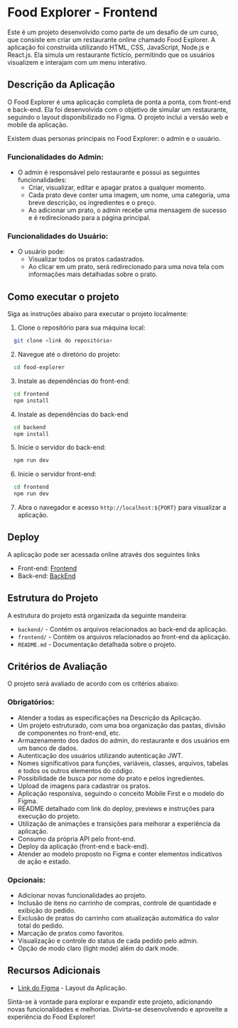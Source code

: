 # Food Explorer - Frontend

Este é um projeto desenvolvido como parte de um desafio de um curso, que consiste em criar um restaurante online chamado Food Explorer. A aplicação foi construída utilizando HTML, CSS, JavaScript, Node.js e React.js. Ela simula um restaurante fictício, permitindo que os usuários visualizem e interajam com um menu interativo.

## Descrição da Aplicação

O Food Explorer é uma aplicação completa de ponta a ponta, com front-end e back-end. Ela foi desenvolvida com o objetivo de simular um restaurante, seguindo o layout disponibilizado no Figma. O projeto inclui a versão web e mobile da aplicação.

Existem duas personas principais no Food Explorer: o admin e o usuário.

### Funcionalidades do Admin:

* O admin é responsável pelo restaurante e possui as seguintes funcionalidades:
  * Criar, visualizar, editar e apagar pratos a qualquer momento.
  * Cada prato deve conter uma imagem, um nome, uma categoria, uma breve descrição, os ingredientes e o preço.
  * Ao adicionar um prato, o admin recebe uma mensagem de sucesso e é redirecionado para a página principal.

### Funcionalidades do Usuário:

* O usuário pode:
  * Visualizar todos os pratos cadastrados.
  * Ao clicar em um prato, será redirecionado para uma nova tela com informações mais detalhadas sobre o prato.

## Como executar o projeto

Siga as instruções abaixo para executar o projeto localmente:

1. Clone o repositório para sua máquina local:
```bash
  git clone <link do repositório>
```

2. Navegue até o diretório do projeto:
```bash
  cd food-explorer
```

3. Instale as dependências do front-end:
```bash
  cd frontend
  npm install
```

4. Instale as dependências do back-end
```bash
  cd backend
  npm install
```

5. Inicie o servidor do back-end:
```bash
  npm run dev
```  

6. Inicie o servidor front-end:
```bash 
  cd frontend
  npm run dev
```

7. Abra o navegador e acesso `http://localhost:${PORT}` para visualizar a aplicação.

## Deploy

A aplicação pode ser acessada online através dos seguintes links
* Front-end: [Frontend]()
* Back-end: [BackEnd]()

## Estrutura do Projeto

A estrutura do projeto está organizada da seguinte mandeira:

* `backend/` - Contém os arquivos relacionados ao back-end da aplicação.
* `frontend/` - Contém os arquivos relacionados ao front-end da aplicação.
* `README.md` - Documentação detalhada sobre o projeto.

## Critérios de Avaliação

O projeto será avaliado de acordo com os critérios abaixo:

### Obrigatórios:

* Atender a todas as especificações na Descrição da Aplicação.
* Um projeto estruturado, com uma boa organização das pastas, divisão de componentes no front-end, etc.
* Armazenamento dos dados do admin, do restaurante e dos usuários em um banco de dados.
* Autenticação dos usuários utilizando autenticação JWT.
* Nomes significativos para funções, variáveis, classes, arquivos, tabelas e todos os outros elementos do código.
* Possibilidade de busca por nome do prato e pelos ingredientes.
* Upload de imagens para cadastrar os pratos.
* Aplicação responsiva, seguindo o conceito Mobile First e o modelo do Figma.
* README detalhado com link do deploy, previews e instruções para execução do projeto.
* Utilização de animações e transições para melhorar a experiência da aplicação.
* Consumo da própria API pelo front-end.
* Deploy da aplicação (front-end e back-end).
* Atender ao modelo proposto no Figma e conter elementos indicativos de ação e estado.

### Opcionais:

* Adicionar novas funcionalidades ao projeto.
* Inclusão de itens no carrinho de compras, controle de quantidade e exibição do pedido.
* Exclusão de pratos do carrinho com atualização automática do valor total do pedido.
* Marcação de pratos como favoritos.
* Visualização e controle do status de cada pedido pelo admin.
* Opção de modo claro (light mode) além do dark mode.

## Recursos Adicionais

* [Link do Figma]() - Layout da Aplicação.

Sinta-se à vontade para explorar e expandir este projeto, adicionando novas funcionalidades e melhorias. Divirta-se desenvolvendo e aproveite a experiência do Food Explorer!